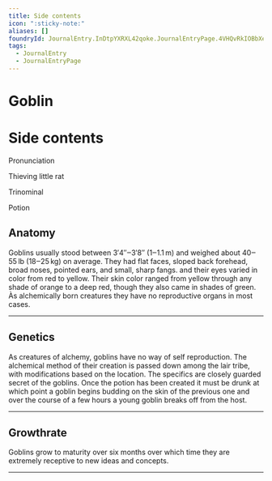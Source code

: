 ```yaml
---
title: Side contents
icon: ":sticky-note:"
aliases: []
foundryId: JournalEntry.InDtpYXRXL42qoke.JournalEntryPage.4VHQvRkIOBbXeh9x
tags:
  - JournalEntry
  - JournalEntryPage
---
```


# Goblin

# Side contents
Pronunciation

Thieving little rat

Trinominal

Potion

## Anatomy

Goblins usually stood between 3′4″‒3′8″ (1‒1.1 m) and weighed about 40‒55 lb (18‒25 kg) on average. They had flat faces, sloped back forehead, broad noses, pointed ears, and small, sharp fangs. and their eyes varied in color from red to yellow. Their skin color ranged from yellow through any shade of orange to a deep red, though they also came in shades of green. Às alchemically born creatures they have no reproductive organs in most cases.

* * *

## Genetics

As creatures of alchemy, goblins have no way of self reproduction. The alchemical method of their creation is passed down among the lair tribe, with modifications based on the location. The specifics are closely guarded secret of the goblins. Once the potion has been created it must be drunk at which point a goblin begins budding on the skin of the previous one and over the course of a few hours a young goblin breaks off from the host.

* * *

## Growthrate

Goblins grow to maturity over six months over which time they are extremely receptive to new ideas and concepts.

* * *